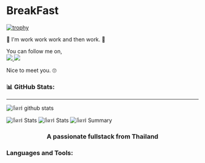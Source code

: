# BreakFast

 [![trophy](https://github-profile-trophy.vercel.app/?username=Breakfast34&theme=dark_lover&count_private=true&column=7&margin-w=15&margin-h=15)]()
<!-- [![trophy](https://github-profile-trophy.vercel.app/?username=dudkinox)](https://github.com/ryo-ma/github-profile-trophy) -->

🤤 
I'm work work work and then work. 🤔

You can follow me on,<br>
<a href = "https://www.facebook.com/Breakfast.mp34" target="blank">
  <img src="https://img.icons8.com/fluency/30/000000/facebook-new.png"/>
</a>
<a href = "https://www.instagram.com/sorenergame/?hl=en" target="blank"> 
  <img src="https://img.icons8.com/office/30/000000/instagram-new.png"/>
</a> 

Nice to meet you. 🙄

<!-- <center> -->
<!--   <div> -->
<!--     <img src="https://github-readme-stats.vercel.app/api?username=dudkinox&show_icons=true&theme=dark" height="170" /> -->
<!--   </div> -->
<!-- </center> --> 

### 📊 GitHub Stats: 
--- 
![กีตาร์ github stats](https://github-readme-stats.vercel.app/api?username=dudkinox&theme=radical&show_icons=true&count_private=true)
<!-- ![กีตาร์ github stats](https://github-readme-stats.vercel.app/api/top-langs/?username=dudkinox&theme=radical&count_private=true&show_icons=true) -->
![กีตาร์ Stats](https://github-profile-summary-cards.vercel.app/api/cards/repos-per-language?username=Breakfast34&theme=solarized_dark&count_private=true)
![กีตาร์ Stats](https://github-profile-summary-cards.vercel.app/api/cards/most-commit-language?username=Breakfast34&theme=solarized_dark&count_private=true)
![กีตาร์ Summary](https://github-profile-summary-cards.vercel.app/api/cards/profile-details?username=Breakfast34&theme=solarized_dark&count_private=true)

<h3 align="center">A passionate fullstack from Thailand</h3>

<p align="left">
</p> 

<h3 align="left">Languages and Tools:</h3> 
 </p>
